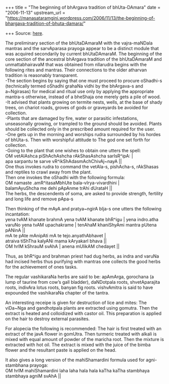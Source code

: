 +++
title = "The beginning of bhArgava tradition of bhUta-DAmara"
date = "2006-11-13"
upstream_url = "https://manasataramgini.wordpress.com/2006/11/13/the-beginning-of-bhargava-tradition-of-bhuta-damara/"

+++
Source: [here](https://manasataramgini.wordpress.com/2006/11/13/the-beginning-of-bhargava-tradition-of-bhuta-damara/).

The preliminary section of the bhUtaDAmaraM with the vajra-maNDala mantras and the sarvAparasa prayoga appear to be a distinct module that was acquired secondarily by current bhUtaDAmaraM. The beginning of the core section of the ancestral bhArgava tradition of the bhUtaDAmaraM and unmattabhairavaM that was obtained from nIlarudra begins with the following rites and mantras. Their connections to the older atharvan tradition is reasonably transparent.  
-The section begins by saying that one must proceed to procure oShadhi-s
(technically termed oShadhi grahaNa vidhi by the bhArgava-s and
a\~Ngirasas) for medical and ritual use only by applying the appropriate mantra-s otherwise, instead of a bheShaja one merely gets a pile of wood.  
-It advised that plants growing on termite nests, wells, at the base of shady trees, on chariot roads, groves of gods or graveyards be avoided for collection.  
-Plants that are damaged by fire, water or parasitic infestations, unseasonally growing, or trampled to the ground should be avoided. Plants should be collected only in the prescribed amount required for the user.  
-One gets up in the morning and worships rudra surrounded by his hordes of bhUta-s. Then with worshipful attitude to The god one set forth for collection.  
-Going to the plant that one wishes to obtain one utters the spell:  
OM vetAlAshca piShAchAshcha rAkShasAshcha sarIsR^ipA: \|  
apa sarpantu te sarve vR^ikShAdasmAchChivAj\~nayA \|\|  
One thus invokes rudra to command the vetAla-s, pishAcha-s, rAkShasas and reptiles to crawl away from the plant.  
Then one invokes the oShadhi with the following formula:  
OM namaste .amR^itasaMbhUte bala-vIrya-vivardhini \|  
balamAyuShcha me dehi pApAnme trAhi dUrataH \|\|  
The herbs, the descendents of soma, are asked to provide strength, fertility and long life and remove pApa-s

Then thinking of the mAyA and pratya\~ngirA bIja-s one utters the following incantation:  
yena tvAM khanate brahmA yena tvAM khanate bhR^igu \| yena indro.atha varuNo yena tvAM upachakrame \| tenAhaM khaniShyAmi mantra pUtena pANinA \|\|  
mA te pAte mAnipAti mA te tejo.anyathAbhavet \|  
atraiva tiShTha kalyANi mama kAryakarI bhava \|\|  
OM hrIM kShrauM svAhA \| anena mUlikAM chedayet \|\|

Thus, as bhR^igu and brahman priest had dug herbs, as indra and varuNa had incised herbs thus purifying with mantras one collects the good herbs for the achievement of ones tasks.

The regular vashikaraNa herbs are said to be: apAmArga, gorochana (a lump of taurine from cow’s gall bladder), daNDotpala roots, shvetAparajita roots, indivAra lotus roots, banyan fig roots. vishvAmitra is said to have expounded the vashikaraNa chapter of the tantra.

An interesting receipe is given for destruction of lice and mites: The viDa\~Nga and gandhotpala plants are extracted using gomutra. Then the extract is heated and colloidized with castor oil. This preparation is applied on the hair to destroy external parasites.

For alopecia the following is recommended: The hair is first treated with an extract of the javA flower in gomUtra. Then turmeric treated with alkali is mixed with equal amount of powder of the maricha root. Then the mixture is extracted with hot oil. The extract is mixed with the juice of the bimba flower and the resultant paste is applied on the head.

It also gives a long version of the mahiShamardini formula used for agni-stambhana prayoga:  
OM hrIM mahiShamardini laha laha hala hala kaTha kaTha stambhaya stambhaya agniM svAhA \|\|

